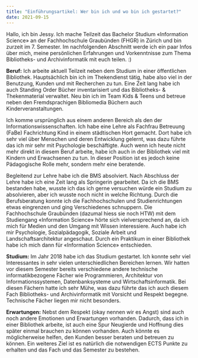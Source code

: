 ```yaml
---
title: "Einführungsartikel: Wer bin ich und wo bin ich gestartet?"
date: 2021-09-15
---
```


Hallo, ich bin Jessy. Ich mache Teilzeit das Bachelor Studium «Information Science» an der Fachhochschule Graubünden (FHGR) in Zürich und bin zurzeit im 7. Semester. Im nachfolgenden Abschnitt werde ich ein paar Infos über mich, meine persönlichen Erfahrungen und Vorkenntnisse zum Thema Bibliotheks- und Archivinformatik mit euch teilen. :) 

**Beruf:** Ich arbeite aktuell Teilzeit neben dem Studium in einer öffentlichen Bibliothek. Hauptsächlich bin ich im Thekendienst tätig, habe also viel in der Benutzung, Kunden und mit Recherchen zu tun. Eine Zeit lang habe ich auch Standing Order Bücher inventarisiert und das Bibliotheks- & Thekenmaterial verwaltet. Neu bin ich im Team Kids & Teens und betreue neben den Fremdsprachigen Bibliomedia Büchern auch Kinderveranstaltungen.

Ich komme ursprünglich aus einem anderen Bereich als den der Informationswissenschaften. Ich habe eine Lehre als Fachfrau Betreuung (FaBe) Fachrichtung Kind in einem städtischen Hort gemacht. Dort habe ich sehr viel über Menschen und deren Entwicklung gelernt, was dazu führte das ich mir sehr mit Psychologie beschäftigte. Auch wenn ich heute nicht mehr direkt in diesem Beruf arbeite, habe ich auch in der Bibliothek viel mit Kindern und Erwachsenen zu tun. In dieser Position ist es jedoch keine Pädagogische Rolle mehr, sondern mehr eine beratende.

Begleitend zur Lehre habe ich die BMS absolviert. Nach Abschluss der Lehre habe ich eine Zeit lang als Springerin gearbeitet. Da ich die BMS bestanden habe, wusste ich das ich gerne versuchen würde ein Studium zu absolvieren, aber ich wusste noch nicht in welche Richtung. Durch die Berufsberatung konnte ich die Fachhochschulen und Studienrichtungen etwas eingrenzen und ging Verschiedenes schnuppern. Die Fachhochschule Graubünden (dazumal hiess sie noch HTW) mit dem Studiengang «Information Science» hörte sich vielversprechend an, da ich mich für Medien und den Umgang mit Wissen interessiere. Auch habe ich mir Psychologie, Sozialpädagogik, Soziale Arbeit und Landschaftsarchitektur angeschaut. Durch ein Praktikum in einer Bibliothek habe ich mich dann für «Information Science» entschieden.

**Studium:** Im Jahr 2018 habe ich das Studium gestartet. Ich konnte sehr viel Interessantes in sehr vielen unterschiedlichen Bereichen lernen. Wir hatten vor diesem Semester bereits verschiedene andere technische informatikbezogene Fächer wie Programmieren, Architektur von Informationssystemen, Datenbanksysteme und Wirtschaftsinformatik.  Bei diesen Fächern hatte ich sehr Mühe, was dazu führte das ich auch diesem Fach Bibliotheks- und Archivinformatik mit Vorsicht und Respekt begegne. Technische Fächer liegen mir nicht besonders.

**Erwartungen:** Nebst dem Respekt (okay nennen wir es Angst) sind auch noch andere Emotionen und Erwartungen vorhanden. Dadurch, dass ich in einer Bibliothek arbeite, ist auch eine Spur Neugierde und Hoffnung dies später einmal brauchen zu können vorhanden. Auch könnte es möglicherweise helfen, den Kunden besser beraten und betreuen zu können. Ein weiteres Ziel ist es natürlich die notwendigen ECTS Punkte zu erhalten und das Fach und das Semester zu bestehen.



